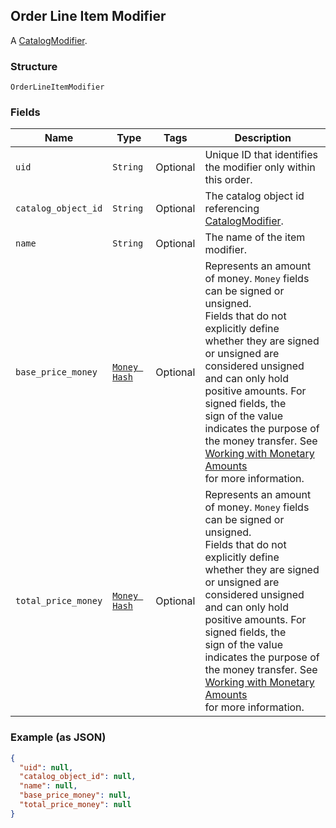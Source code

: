 ## Order Line Item Modifier

A [CatalogModifier](#type-catalogmodifier).

### Structure

`OrderLineItemModifier`

### Fields

| Name | Type | Tags | Description |
|  --- | --- | --- | --- |
| `uid` | `String` | Optional | Unique ID that identifies the modifier only within this order. |
| `catalog_object_id` | `String` | Optional | The catalog object id referencing [CatalogModifier](#type-catalogmodifier). |
| `name` | `String` | Optional | The name of the item modifier. |
| `base_price_money` | [`Money Hash`](/doc/models/money.md) | Optional | Represents an amount of money. `Money` fields can be signed or unsigned.<br>Fields that do not explicitly define whether they are signed or unsigned are<br>considered unsigned and can only hold positive amounts. For signed fields, the<br>sign of the value indicates the purpose of the money transfer. See<br>[Working with Monetary Amounts](https://developer.squareup.com/docs/build-basics/working-with-monetary-amounts)<br>for more information. |
| `total_price_money` | [`Money Hash`](/doc/models/money.md) | Optional | Represents an amount of money. `Money` fields can be signed or unsigned.<br>Fields that do not explicitly define whether they are signed or unsigned are<br>considered unsigned and can only hold positive amounts. For signed fields, the<br>sign of the value indicates the purpose of the money transfer. See<br>[Working with Monetary Amounts](https://developer.squareup.com/docs/build-basics/working-with-monetary-amounts)<br>for more information. |

### Example (as JSON)

```json
{
  "uid": null,
  "catalog_object_id": null,
  "name": null,
  "base_price_money": null,
  "total_price_money": null
}
```

